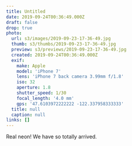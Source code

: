 ```yaml
---
title: Untitled
date: 2019-09-24T00:36:49.000Z
draft: false
drop: true
photo:
  url: s3/images/2019-09-23-17-36-49.jpg
  thumb: s3/thumbs/2019-09-23-17-36-49.jpg
  preview: s3/previews/2019-09-23-17-36-49.jpg
  created: 2019-09-24T00:36:49.000Z
  exif:
    make: Apple
    model: 'iPhone 7'
    lens: 'iPhone 7 back camera 3.99mm f/1.8'
    iso: 32
    aperture: 1.8
    shutter_speed: 1/30
    focal_length: '4.0 mm'
    gps: '47.6103972222222 -122.337958333333'
  title: null
  caption: null
links: []
---
```


Real neon! We have so totally arrived.
